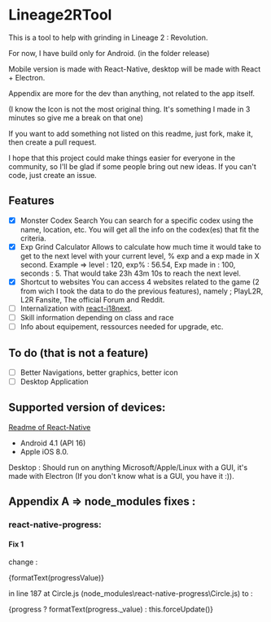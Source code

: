 # Lineage2RTool
This is a tool to help with grinding in Lineage 2 : Revolution.

For now, I have build only for Android. (in the folder release)

Mobile version is made with React-Native, desktop will be made with React + Electron.

Appendix are more for the dev than anything, not related to the app itself.

(I know the Icon is not the most original thing. It's something I made in 3 minutes so give me a break on that one)

If you want to add something not listed on this readme, just fork, make it, then create a pull request.

I hope that this project could make things easier for everyone in the community, so I'll be glad if some people bring out new ideas. If you can't code, just create an issue.

## Features
- [X] Monster Codex Search
  You can search for a specific codex using the name, location, etc. You will get all the info on the codex(es) that fit the criteria.
- [X] Exp Grind Calculator
  Allows to calculate how much time it would take to get to the next level with your current level, % exp and a exp made in X second.
  Example => level : 120, exp% : 56.54, Exp made in : 100, seconds : 5. That would take 23h 43m 10s to reach the next level.
- [X] Shortcut to websites
  You can access 4 websites related to the game (2 from wich I took the data to do the previous features), namely ; PlayL2R, L2R Fansite, The official Forum and Reddit.
- [ ] Internalization with [react-i18next](https://react.i18next.com/).
- [ ] Skill information depending on class and race
- [ ] Info about equipement, ressources needed for upgrade, etc.

## To do (that is not a feature)
- [ ] Better Navigations, better graphics, better icon
- [ ] Desktop Application

## Supported version of devices:
[Readme of React-Native](https://github.com/facebook/react-native)
- Android 4.1 (API 16)
- Apple iOS 8.0.

Desktop :
Should run on anything Microsoft/Apple/Linux with a GUI, it's made with Electron (If you don't know what is a GUI, you have it :)).


## Appendix A => node_modules fixes :
### react-native-progress:
#### Fix 1
change :

{formatText(progressValue)}

in line 187 at Circle.js (node_modules\react-native-progress\Circle.js) to :

{progress ? formatText(progress._value) : this.forceUpdate()}
